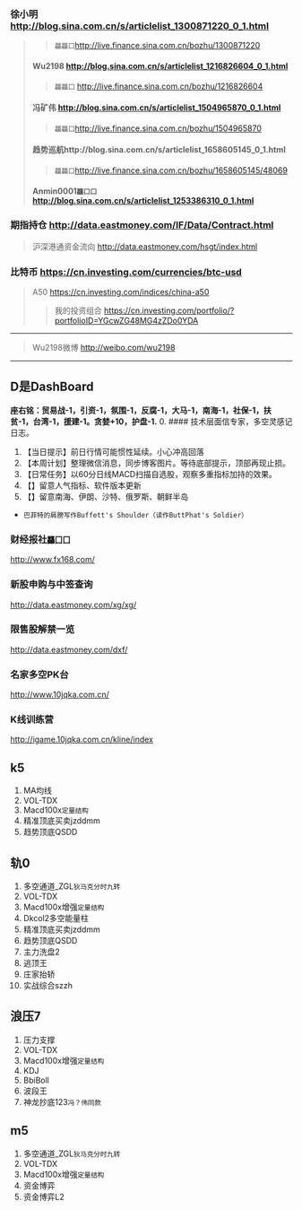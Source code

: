 ### 徐小明 http://blog.sina.com.cn/s/articlelist_1300871220_0_1.html
>>`龘龘囗`http://live.finance.sina.com.cn/bozhu/1300871220
>#### Wu2198 http://blog.sina.com.cn/s/articlelist_1216826604_0_1.html
>>`龘龘囗` http://live.finance.sina.com.cn/bozhu/1216826604
>#### 冯矿伟 http://blog.sina.com.cn/s/articlelist_1504965870_0_1.html
>>`龘龘囗`http://live.finance.sina.com.cn/bozhu/1504965870
>#### 趋势巡航http://blog.sina.com.cn/s/articlelist_1658605145_0_1.html
>>`龘龘囗`http://live.finance.sina.com.cn/bozhu/1658605145/48069
>#### Anmin0001`龘囗囗`http://blog.sina.com.cn/s/articlelist_1253386310_0_1.html
### 期指持仓 http://data.eastmoney.com/IF/Data/Contract.html
>沪深港通资金流向 http://data.eastmoney.com/hsgt/index.html
### 比特币 https://cn.investing.com/currencies/btc-usd
>A50 https://cn.investing.com/indices/china-a50
>>我的投资组合 https://cn.investing.com/portfolio/?portfolioID=YGcwZG48MG4zZDo0YDA
---
>Wu2198微博 http://weibo.com/wu2198
---
## D是DashBoard
**座右铭：贸易战-1，引资-1，氛围-1，反腐-1，大马-1，南海-1，社保-1，扶贫-1，台湾-1，援建-1。贪婪+10，护盘-1.**
0. #### 技术层面信专家，多空灵感记日志。
1. 【当日提示】前日行情可能惯性延续。小心冲高回落
2. 【本周计划】整理微信消息，同步博客图片。等待底部提示，顶部再现止损。
3. 【日常任务】以60分日线MACD扫描自选股，观察多重指标加持的效果。
4. 【】留意人气指标、软件版本更新
5. 【】留意南海、伊朗、沙特、俄罗斯、朝鲜半岛
- `巴菲特的肩膀写作Buffett's Shoulder（读作ButtPhat's Soldier）`
### 财经报社`龘囗囗`
http://www.fx168.com/
### 新股申购与中签查询
http://data.eastmoney.com/xg/xg/
### 限售股解禁一览
http://data.eastmoney.com/dxf/
### 名家多空PK台
http://www.10jqka.com.cn/
### K线训练营
http://igame.10jqka.com.cn/kline/index
## k5
1. MA均线
2. VOL-TDX
3. Macd100x`定量结构`
4. 精准顶底买卖jzddmm
5. 趋势顶底QSDD
## 轨0
1. 多空通道_ZGL`狄马克分时九转`
2. VOL-TDX
3. Macd100x增强`定量结构`
4. Dkcol2多空能量柱
5. 精准顶底买卖jzddmm
6. 趋势顶底QSDD
7. 主力洗盘2
8. 逃顶王
9. 庄家抬轿
10. 实战综合szzh
## 浪压7
1. 压力支撑
2. VOL-TDX
3. Macd100x增强`定量结构`
4. KDJ
5. BbiBoll
6. 波段王
7. 神龙抄底123`冯？伟同款`
## m5
1. 多空通道_ZGL`狄马克分时九转`
2. VOL-TDX
3. Macd100x增强`定量结构`
4. 资金博弈
5. 资金博弈L2